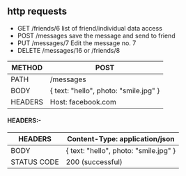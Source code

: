 ## http requests

- GET /friends/6 list of friend/individual data access
- POST /messages save the message and send to friend
- PUT /messages/7 Edit the message no. 7
- DELETE /messages/16 or /friends/8


| METHOD | POST                                  |
|--------|---------------------------------------|
| PATH   | /messages                             |
| BODY   | { text: "hello", photo: "smile.jpg" } |
| HEADERS | Host: facebook.com                    |

#### HEADERS:-

| HEADERS      | Content-Type: application/json        |
|-------------|---------------------------------------|
| BODY        | { text: "hello", photo: "smile.jpg" } |
| STATUS CODE | 200 (successful)                      |